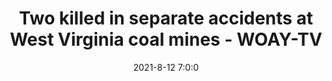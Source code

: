 ---
"title": "Two killed in separate accidents at West Virginia coal mines - WOAY-TV"
"date": "2021-8-12 7:0:0"
"feed_name": "GOOGLENEWSMINING"
"feed_website": "https://news.google.com/search?q=mining%2Bincident&hl=en-US&gl=US&ceid=US:en"
"feed_rss": "https://news.google.com/rss/search?q=mining%2Bincident&hl=en-US&gl=US&ceid=US:en"
"link": "https://woay.com/two-killed-in-separate-accidents-at-west-virginia-coal-mines/"
"file": "_posts/2021-1-1-dc5d8092bb8f0e2eaa1a8f71cbd10db0fcb176bc.md"
"accident": "1"
"drilling": "0"
"dead": "2"
"injured": "0"
---